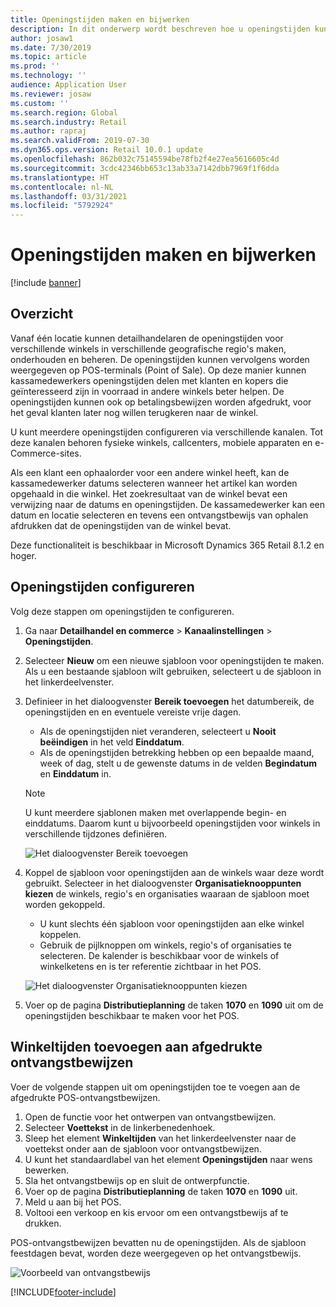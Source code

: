 ```yaml
---
title: Openingstijden maken en bijwerken
description: In dit onderwerp wordt beschreven hoe u openingstijden kunt maken en bijwerken in Commerce Headquarters.
author: josaw1
ms.date: 7/30/2019
ms.topic: article
ms.prod: ''
ms.technology: ''
audience: Application User
ms.reviewer: josaw
ms.custom: ''
ms.search.region: Global
ms.search.industry: Retail
ms.author: rapraj
ms.search.validFrom: 2019-07-30
ms.dyn365.ops.version: Retail 10.0.1 update
ms.openlocfilehash: 862b032c75145594be78fb2f4e27ea5616605c4d
ms.sourcegitcommit: 3cdc42346bb653c13ab33a7142dbb7969f1f6dda
ms.translationtype: HT
ms.contentlocale: nl-NL
ms.lasthandoff: 03/31/2021
ms.locfileid: "5792924"
---
```

# <a name="create-and-update-store-hours"></a>Openingstijden maken en bijwerken

[!include [banner](../../includes/banner.md)]

## <a name="overview"></a>Overzicht

Vanaf één locatie kunnen detailhandelaren de openingstijden voor verschillende winkels in verschillende geografische regio's maken, onderhouden en beheren. De openingstijden kunnen vervolgens worden weergegeven op POS-terminals (Point of Sale). Op deze manier kunnen kassamedewerkers openingstijden delen met klanten en kopers die geïnteresseerd zijn in voorraad in andere winkels beter helpen. De openingstijden kunnen ook op betalingsbewijzen worden afgedrukt, voor het geval klanten later nog willen terugkeren naar de winkel.

U kunt meerdere openingstijden configureren via verschillende kanalen. Tot deze kanalen behoren fysieke winkels, callcenters, mobiele apparaten en e-Commerce-sites.

Als een klant een ophaalorder voor een andere winkel heeft, kan de kassamedewerker datums selecteren wanneer het artikel kan worden opgehaald in die winkel. Het zoekresultaat van de winkel bevat een verwijzing naar de datums en openingstijden. De kassamedewerker kan een datum en locatie selecteren en tevens een ontvangstbewijs van ophalen afdrukken dat de openingstijden van de winkel bevat.

Deze functionaliteit is beschikbaar in Microsoft Dynamics 365 Retail 8.1.2 en hoger.

## <a name="configure-store-hours"></a>Openingstijden configureren

Volg deze stappen om openingstijden te configureren.

1. Ga naar **Detailhandel en commerce** \> **Kanaalinstellingen** \> **Openingstijden**.
2. Selecteer **Nieuw** om een nieuwe sjabloon voor openingstijden te maken. Als u een bestaande sjabloon wilt gebruiken, selecteert u de sjabloon in het linkerdeelvenster.
3. Definieer in het dialoogvenster **Bereik toevoegen** het datumbereik, de openingstijden en en eventuele vereiste vrije dagen.

    - Als de openingstijden niet veranderen, selecteert u **Nooit beëindigen** in het veld **Einddatum**.
    - Als de openingstijden betrekking hebben op een bepaalde maand, week of dag, stelt u de gewenste datums in de velden **Begindatum** en **Einddatum** in.

    > [!NOTE]
    > U kunt meerdere sjablonen maken met overlappende begin- en einddatums. Daarom kunt u bijvoorbeeld openingstijden voor winkels in verschillende tijdzones definiëren.

    ![Het dialoogvenster Bereik toevoegen](../dev-itpro/media/Storehours1.png "Het dialoogvenster Bereik toevoegen")

4. Koppel de sjabloon voor openingstijden aan de winkels waar deze wordt gebruikt. Selecteer in het dialoogvenster **Organisatieknooppunten kiezen** de winkels, regio's en organisaties waaraan de sjabloon moet worden gekoppeld.

    - U kunt slechts één sjabloon voor openingstijden aan elke winkel koppelen.
    - Gebruik de pijlknoppen om winkels, regio's of organisaties te selecteren. De kalender is beschikbaar voor de winkels of winkelketens en is ter referentie zichtbaar in het POS.

    ![Het dialoogvenster Organisatieknooppunten kiezen](../dev-itpro/media/Storehours2.png "Dialoogvenster Organisatieknooppunten kiezen")

5. Voer op de pagina **Distributieplanning** de taken **1070** en **1090** uit om de openingstijden beschikbaar te maken voor het POS.

## <a name="add-store-hours-to-printed-receipts"></a>Winkeltijden toevoegen aan afgedrukte ontvangstbewijzen

Voer de volgende stappen uit om openingstijden toe te voegen aan de afgedrukte POS-ontvangstbewijzen.

1. Open de functie voor het ontwerpen van ontvangstbewijzen.
2. Selecteer **Voettekst** in de linkerbenedenhoek.
3. Sleep het element **Winkeltijden** van het linkerdeelvenster naar de voettekst onder aan de sjabloon voor ontvangstbewijzen.
4. U kunt het standaardlabel van het element **Openingstijden** naar wens bewerken.
5. Sla het ontvangstbewijs op en sluit de ontwerpfunctie.
6. Voer op de pagina **Distributieplanning** de taken **1070** en **1090** uit.
7. Meld u aan bij het POS.
8. Voltooi een verkoop en kis ervoor om een ontvangstbewijs af te drukken.

POS-ontvangstbewijzen bevatten nu de openingstijden. Als de sjabloon feestdagen bevat, worden deze weergegeven op het ontvangstbewijs.

![Voorbeeld van ontvangstbewijs](../dev-itpro/media/Storehours3.png "Voorbeeld van ontvangstbewijs")


[!INCLUDE[footer-include](../../includes/footer-banner.md)]
